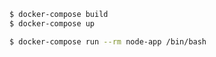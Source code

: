 ```sh
$ docker-compose build
$ docker-compose up
```

```sh
$ docker-compose run --rm node-app /bin/bash
```
